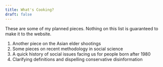 ```yaml
---
title: What's Cooking?
draft: false
---
```


These are some of my planned pieces. Nothing on this list is guaranteed to make it to the website.

1. Another piece on the Asian elder shootings
2. Some pieces on recent methodology in social science
3. A quick history of social issues facing us for people born after 1980
4. Clarifying definitions and dispelling conservative disinformation